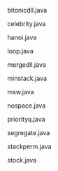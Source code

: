 bitonicdll.java

celebrity.java

hanoi.java

loop.java

mergedll.java

minstack.java

msw.java

nospace.java

priorityq.java

segregate.java

stackperm.java

stock.java

